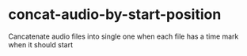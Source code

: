 # concat-audio-by-start-position
Cancatenate audio files into single one when each file has a time mark when it should start
